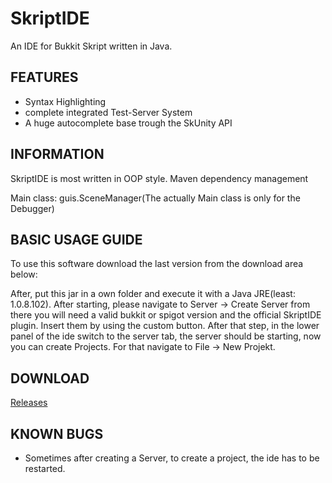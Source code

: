 # SkriptIDE
An IDE for Bukkit Skript written in Java.



## FEATURES
- Syntax Highlighting
- complete integrated Test-Server System
- A huge autocomplete base trough the SkUnity API

## INFORMATION
SkriptIDE is most written in OOP style.
Maven dependency management

Main class: guis.SceneManager(The actually Main class is only for the Debugger)


## BASIC USAGE GUIDE

To use this software download the last version from the download area below:

After, put this jar in a own folder and execute it with a Java JRE(least: 1.0.8.102).
After starting, please navigate to Server -> Create Server from there you will need a valid
bukkit or spigot version and the official SkriptIDE plugin.
Insert them by using the custom button.
After that step, in the lower panel of the ide switch to the server tab, the server should
be starting, now you can create Projects. For that navigate to File -> New Projekt.

## DOWNLOAD
[Releases](https://github.com/liz3/SkriptIDE/releases)


## KNOWN BUGS
- Sometimes after creating a Server, to create a project, the ide has to be restarted.
